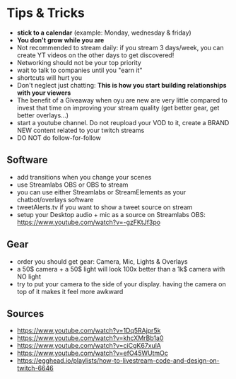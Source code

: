 # Tips & Tricks

- **stick to a calendar** (example: Monday, wednesday & friday)
- **You don't grow while you are**
- Not recommended to stream daily: if you stream 3 days/week, you can create YT videos on the other days to get discovered!
- Networking should not be your top priority
- wait to talk to companies until you "earn it"
- shortcuts will hurt you
- Don't neglect just chatting: **This is how you start building relationships with your viewers**
- The benefit of a Giveaway when oyu are new are very little compared to invest that time on improving your stream quality (get better gear, get better overlays...)
- start a youtube channel. Do not reupload your VOD to it, create a BRAND NEW content related to your twitch streams
- DO NOT do follow-for-follow

## Software

- add transitions when you change your scenes
- use Streamlabs OBS or OBS to stream
- you can use either Streamlabs or StreamElements as your chatbot/overlays software
- tweetAlerts.tv if you want to show a tweet source on stream
- setup your Desktop audio + mic as a source on Streamlabs OBS: https://www.youtube.com/watch?v=-gzFKtJf3po

## Gear

- order you should get gear: Camera, Mic, Lights & Overlays
- a 50$ camera + a 50$ light will look 100x better than a 1k\$ camera with NO light
- try to put your camera to the side of your display. having the camera on top of it makes it feel more awkward

## Sources

- https://www.youtube.com/watch?v=1Dq5RAjpr5k
- https://www.youtube.com/watch?v=khcXMrBb1a0
- https://www.youtube.com/watch?v=ciCgK67xulA
- https://www.youtube.com/watch?v=efO45WUtmOc
- https://egghead.io/playlists/how-to-livestream-code-and-design-on-twitch-6646
